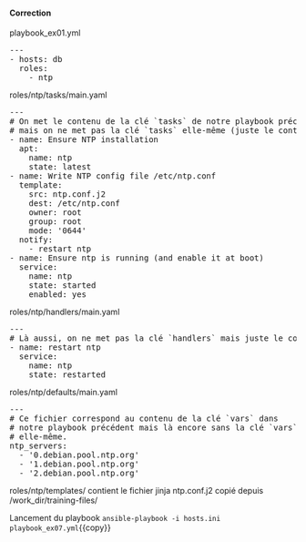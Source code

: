 #### Correction

playbook_ex01.yml
<pre class="file">
---
- hosts: db
  roles:
    - ntp
</pre>

roles/ntp/tasks/main.yaml 
<pre class="file">
---
# On met le contenu de la clé `tasks` de notre playbook précédent
# mais on ne met pas la clé `tasks` elle-même (juste le contenu).
- name: Ensure NTP installation
  apt:
    name: ntp
    state: latest
- name: Write NTP config file /etc/ntp.conf
  template:
    src: ntp.conf.j2
    dest: /etc/ntp.conf
    owner: root
    group: root
    mode: '0644'
  notify:
    - restart ntp
- name: Ensure ntp is running (and enable it at boot)
  service:
    name: ntp
    state: started
    enabled: yes
</pre>

roles/ntp/handlers/main.yaml
<pre class="file">
---
# Là aussi, on ne met pas la clé `handlers` mais juste le contenu de cette clé.
- name: restart ntp
  service:
    name: ntp
    state: restarted
</pre>

roles/ntp/defaults/main.yaml
<pre class="file">
---
# Ce fichier correspond au contenu de la clé `vars` dans
# notre playbook précédent mais là encore sans la clé `vars`
# elle-même.
ntp_servers:
  - '0.debian.pool.ntp.org'
  - '1.debian.pool.ntp.org'
  - '2.debian.pool.ntp.org'
</pre>

roles/ntp/templates/ contient le fichier jinja ntp.conf.j2 copié depuis /work_dir/training-files/ 

Lancement du playbook `ansible-playbook -i hosts.ini playbook_ex07.yml`{{copy}}
